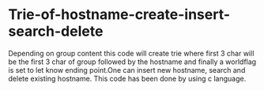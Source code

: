 # Trie-of-hostname-create-insert-search-delete
Depending on group content this code will create trie where first 3 char will be the first 3 char of group followed by the hostname and finally a worldflag is set to let know ending point.One can insert new hostname, search and delete existing hostname. This code has been done by using c language.
